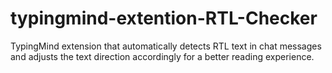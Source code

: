 # typingmind-extention-RTL-Checker
TypingMind extension that automatically detects RTL text in chat messages and adjusts the text direction accordingly for a better reading experience.
